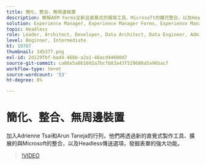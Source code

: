 ```yaml
---
title: 簡化、整合、無周邊裝置
description: 瞭解AEM Forms全新且直覺式的撰寫工具、Microsoft的擴充整合，以及Headless傳送選項。
solution: Experience Manager, Experience Manager Forms, Experience Manager as a Cloud Service
topic: Headless
role: Leader, Architect, Developer, Data Architect, Data Engineer, Admin, User
level: Beginner, Intermediate
kt: 10787
thumbnail: 345377.png
exl-id: 2d129fbf-bad4-468b-a2a1-46acd44600d7
source-git-commit: ca06e5a8b1602a7bcfb83a43f529680a5a96bacf
workflow-type: tm+mt
source-wordcount: '53'
ht-degree: 0%

---
```


# 簡化、整合、無周邊裝置

加入Adrienne Tsai和Arun Taneja的行列，他們將透過新的直覺式製作工具、擴展的與Microsoft的整合，以及Headless傳送選項，發掘表單的強大功能。

>[!VIDEO](https://video.tv.adobe.com/v/345377/?quality=12&learn=on)
